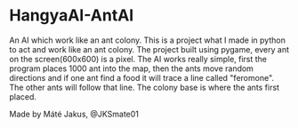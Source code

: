 # HangyaAI-AntAI
An AI which work like an ant colony.
This is a project what I made in python to act and work like an ant colony.
The project built using pygame, every ant on the screen(600x600) is a pixel.
The AI works really simple, first the program places 1000 ant into the map,
then the ants move random directions and if one ant find a food it will trace a line called "feromone".
The other ants will follow that line.
The colony base is where the ants first placed.

Made by Máté Jakus, @JKSmate01
